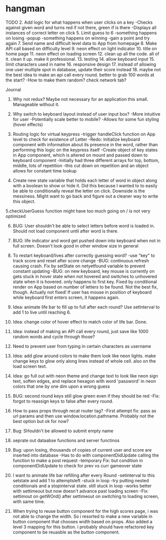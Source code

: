 # hangman

TODO
2. Add logic for what happens when user clicks on a key
  -Checks against given word and turns red if not there, green if is there
  -Displays all instances of correct letter on click
5. Limit guess to 6
  -something happens on losing
    -popup
  -something happens on winning
    -gain a point and try again
7. Send name and difficult level data to App from homepage
8. Make API call based on difficulty level
9. neon effect on light indicator
10. title on home page
11. neon effect on loading screen
12. clean up all the code. all of it. clean it up. make it professional.
13. testing
14. allow keyboard input
15. limit characters used in name
16. responsive design
17. instead of allowing one user multiple spot in database, update their score instead
18. maybe not the best idea to make an api call every round. better to grab 100 words at the start?
  -How to make them random? check network tab?

Journal
1. Why not redux?
  Maybe not necessary for an application this small. Manageable without it.

2. Why switch to keyboard layout instead of user input box?
  -More intuitive for user
  -Potentially scale better to mobile?
  -Allows for some fun styling (hover effects)

3. Routing logic for virtual keypress
  -trigger handleClick function on App level to check for existence of Letter
  -Redo: initialize keyboard component with information about its presence in the word, rather than performing this logic on the keypress itself
  -Create object of key states in App component, which is altered on mount and passed down to keyboard component
    -Initially had three different arrays for top, bottom, middle, lots of repetition
    -this cut down on repetition and an object allows for constant time lookup

4. Create new state variable that holds each letter of word in object along with a boolean to show or hide it. Did this because I wanted to to easily be able to conditionally reveal the letter on click. Downside is the messiness. Might want to go back and figure out a cleaner way to write this object.

5.checkUserGuess function might have too much going on / is not very optimized

6. BUG: User shouldn't be able to select letters before word is loaded in. Should not load component until after word is there.

7. BUG: life indicator and word get pushed down into keyboard when not in full screen. Doesn't look good in other window size in general

8. To restart keyboard/lives after correctly guessing word?
  -use "key" to track score and reset after score change
  -BUG: continuous refresh causing crash. Fix by setState on netyetfound variable to prevent constant updating
  -BUG: on new keyboard, key mouse is currently on gets stuck in hover state when not hovered and switches to unhovered state when it is hovered. only happens to first key. Fixed by conditional render on App based on number of letters to be found. Not the best fix, though. Actually not fixed! If user has mouse in position of keyboard while keyboard first enters screen, it happens again.

9. Idea: animate life bar to fill up to full after each round? Use setInterval to add 1 to live until reaching 6.

10. Idea: change color of hover effect to match color of life bar. Done.

11. Idea: instead of making an API call every round, just save like 1000 random words and cycle through those?

12. Need to prevent user from typing in certain characters as username

13. Idea: add glow around colors to make them look like neon lights. make change keys to glow only along lines instead of whole cell. also on the load screen text.

14. Idea: go full out with neon theme and change text to look like neon sign text, soften edges, and replace hexagon with word 'password' in neon colors that one by one dim upon a wrong guess

15. BUG: second round keys still glow green even if they should be red
  -Fix: forgot to reassign keys to false after every round.

16. How to pass props through recat router <Link> tag?
  -First attempt fix: pass as url params and then use window.location.pathname. Probably not the best option but ok for now?

17. Bug: SHouldn't be allowed to submit empty name

18. seprate out dataabse functions and server functinos

19. Bug: upon losing, thousands of copies of current user and score are inserted into database
  -Has to do with componentDidUpdate calling the function to make a post request
  -temporary Fix: but condition in componentDidUpdate to check for prev vs curr gameover state

20. I want to animate life bar refilling after every Round
  -setinterval to this setstate and add 1 to attemptsleft
  -stuck in loop
  -try putting nested conditionals and a stopinterval state. still stuck in loop
  -works better with settimeout but now doesn't advance past loading screen
  -Fix: settimout on getWOrd() after settimeout on switching to loading screen, with same time.

21. When trying to reuse button component for the high scores page, i was not able to change the width. So i resorted to make a new variable in button component that chooses width based on props. Also added a level 3 mapping for this button. i probably should have refactored key component to be reuasble as the button component.  
